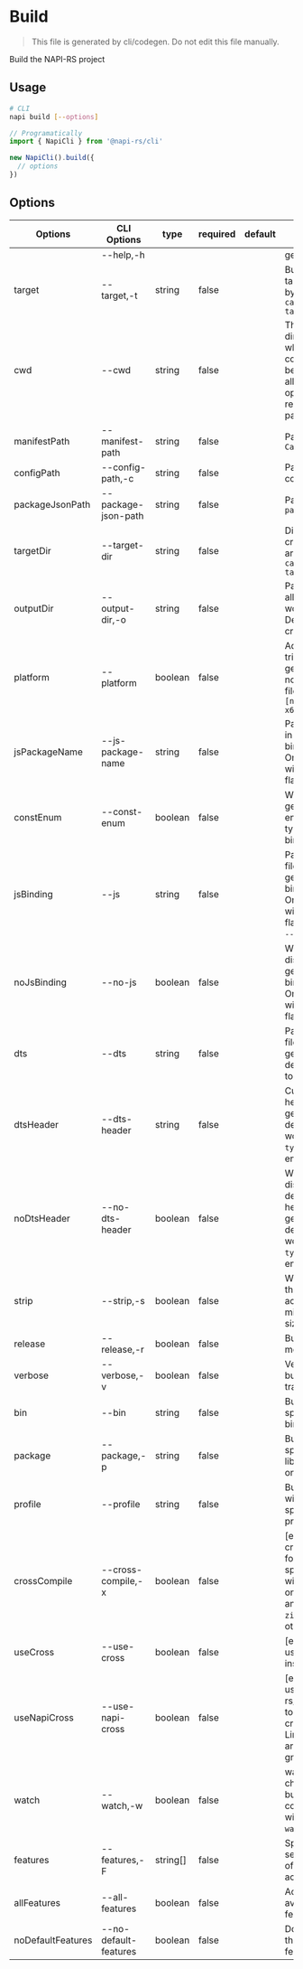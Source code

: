 # Build

> This file is generated by cli/codegen. Do not edit this file manually.

Build the NAPI-RS project

## Usage

```sh
# CLI
napi build [--options]
```

```typescript
// Programatically
import { NapiCli } from '@napi-rs/cli'

new NapiCli().build({
  // options
})
```

## Options

| Options           | CLI Options           | type     | required | default | description                                                                                                               |
| ----------------- | --------------------- | -------- | -------- | ------- | ------------------------------------------------------------------------------------------------------------------------- |
|                   | --help,-h             |          |          |         | get help                                                                                                                  |
| target            | --target,-t           | string   | false    |         | Build for the target triple, bypassed to `cargo build --target`                                                           |
| cwd               | --cwd                 | string   | false    |         | The working directory of where napi command will be executed in, all other paths options are relative to this path        |
| manifestPath      | --manifest-path       | string   | false    |         | Path to `Cargo.toml`                                                                                                      |
| configPath        | --config-path,-c      | string   | false    |         | Path to `napi` config json file                                                                                           |
| packageJsonPath   | --package-json-path   | string   | false    |         | Path to `package.json`                                                                                                    |
| targetDir         | --target-dir          | string   | false    |         | Directory for all crate generated artifacts, see `cargo build --target-dir`                                               |
| outputDir         | --output-dir,-o       | string   | false    |         | Path to where all the built files would be put. Default to the crate folder                                               |
| platform          | --platform            | boolean  | false    |         | Add platform triple to the generated nodejs binding file, eg: `[name].linux-x64-gnu.node`                                 |
| jsPackageName     | --js-package-name     | string   | false    |         | Package name in generated js binding file. Only works with `--platform` flag                                              |
| constEnum         | --const-enum          | boolean  | false    |         | Whether generate const enum for typescript bindings                                                                       |
| jsBinding         | --js                  | string   | false    |         | Path and filename of generated JS binding file. Only works with `--platform` flag. Relative to `--output-dir`.            |
| noJsBinding       | --no-js               | boolean  | false    |         | Whether to disable the generation JS binding file. Only works with `--platform` flag.                                     |
| dts               | --dts                 | string   | false    |         | Path and filename of generated type def file. Relative to `--output-dir`                                                  |
| dtsHeader         | --dts-header          | string   | false    |         | Custom file header for generated type def file. Only works when `typedef` feature enabled.                                |
| noDtsHeader       | --no-dts-header       | boolean  | false    |         | Whether to disable the default file header for generated type def file. Only works when `typedef` feature enabled.        |
| strip             | --strip,-s            | boolean  | false    |         | Whether strip the library to achieve the minimum file size                                                                |
| release           | --release,-r          | boolean  | false    |         | Build in release mode                                                                                                     |
| verbose           | --verbose,-v          | boolean  | false    |         | Verbosely log build command trace                                                                                         |
| bin               | --bin                 | string   | false    |         | Build only the specified binary                                                                                           |
| package           | --package,-p          | string   | false    |         | Build the specified library or the one at cwd                                                                             |
| profile           | --profile             | string   | false    |         | Build artifacts with the specified profile                                                                                |
| crossCompile      | --cross-compile,-x    | boolean  | false    |         | [experimental] cross-compile for the specified target with `cargo-xwin` on windows and `cargo-zigbuild` on other platform |
| useCross          | --use-cross           | boolean  | false    |         | [experimental] use [cross](https://github.com/cross-rs/cross) instead of `cargo`                                          |
| useNapiCross      | --use-napi-cross      | boolean  | false    |         | [experimental] use @napi-rs/cross-toolchain to cross-compile Linux arm/arm64/x64 gnu targets.                             |
| watch             | --watch,-w            | boolean  | false    |         | watch the crate changes and build continuously with `cargo-watch` crates                                                  |
| features          | --features,-F         | string[] | false    |         | Space-separated list of features to activate                                                                              |
| allFeatures       | --all-features        | boolean  | false    |         | Activate all available features                                                                                           |
| noDefaultFeatures | --no-default-features | boolean  | false    |         | Do not activate the `default` feature                                                                                     |
